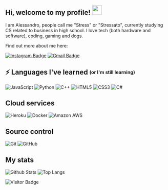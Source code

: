 ## Hi, welcome to my profile! <img src="https://raw.githubusercontent.com/aemmadi/aemmadi/master/wave.gif" width="30px">

I am Alessandro, people call me "Stress" or "Stressato", currently studying CS related to business in high school. I love tech (both hardware and software), coding, gaming and dogs.

Find out more about me here:


[![Instagram Badge](https://img.shields.io/badge/-alessandro.fn-purple?style=flat-square&logo=instagram&logoColor=white&link=https://instagram.com/alessandro.fn/)](https://instagram.com/alessandro.fn)
[![Gmail Badge](https://img.shields.io/badge/-s@stressato.xyz-c14438?style=flat-square&logo=Gmail&logoColor=white&link=mailto:s@stressato.xyz)](mailto:s@stressato.xyz)

## ⚡ Languages I've learned <sub><sup>(or I'm still learning)</sup></sub>

![JavaScript](https://img.shields.io/badge/-JavaScript-black?style=flat-square&logo=javascript)
![Python](https://img.shields.io/badge/-Python-black?style=flat-square&logo=Python)
![C++](https://img.shields.io/badge/-C++-00599C?style=flat-square&logo=c)
![HTML5](https://img.shields.io/badge/-HTML5-E34F26?style=flat-square&logo=html5&logoColor=white)
![CSS3](https://img.shields.io/badge/-CSS3-1572B6?style=flat-square&logo=css3)
![C#](https://img.shields.io/badge/C%23-%23239120.svg?style=flat-square&logo=c-sharp&logoColor=white)

## Cloud services

![Heroku](https://img.shields.io/badge/-Heroku-430098?style=flat-square&logo=heroku)
![Docker](https://img.shields.io/badge/-Docker-black?style=flat-square&logo=docker)
![Amazon AWS](https://img.shields.io/badge/Amazon%20AWS-232F3E?style=flat-square&logo=amazon-aws)

## Source control

![Git](https://img.shields.io/badge/-Git-black?style=flat-square&logo=git)
![GitHub](https://img.shields.io/badge/-GitHub-181717?style=flat-square&logo=github)

## My stats
![Github Stats](https://github-readme-stats.vercel.app/api?username=stressatoo&count_private=true&show_icons=true&include_all_commits=true)
![Top Langs](https://github-readme-stats.vercel.app/api/top-langs/?username=stressatoo&hide=TeX&layout=compact)

![Visitor Badge](https://visitor-badge.laobi.icu/badge?page_id=stressatoo)
